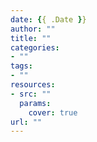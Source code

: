 ```yaml
---
date: {{ .Date }}
author: ""
title: ""
categories:
- ""
tags:
- ""
resources:
- src: ""
  params:
    cover: true
url: ""
---
```

<!--more-->
